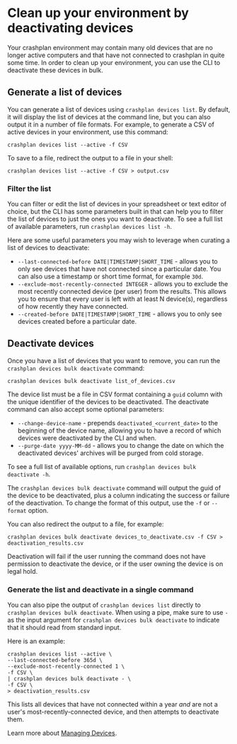 # Clean up your environment by deactivating devices

Your crashplan environment may contain many old devices that are no
longer active computers and that have not connected to crashplan in
quite some time. In order to clean up your environment, you can
use the CLI to deactivate these devices in bulk.

## Generate a list of devices

You can generate a list of devices using `crashplan devices list`. By
default, it will display the list of devices at the command line,
but you can also output it in a number of file formats. For
example, to generate a CSV of active devices in your environment, use
this command:

```
crashplan devices list --active -f CSV
```

To save to a file, redirect the output to a file in your shell:

```
crashplan devices list --active -f CSV > output.csv
```

### Filter the list

You can filter or edit the list of devices in your spreadsheet or
text editor of choice, but the CLI has some parameters built in
that can help you to filter the list of devices to just the ones
you want to deactivate. To see a full list of available
parameters, run `crashplan devices list -h`.

Here are some useful parameters you may wish to leverage when
curating a list of devices to deactivate:

* `--last-connected-before DATE|TIMESTAMP|SHORT_TIME` - allows you to only see devices that have not connected since a particular date. You can also use a timestamp or short time format, for example `30d`.
* `--exclude-most-recently-connected INTEGER` - allows you to exclude the most recently connected device (per user) from the results. This allows you to ensure that every user is left with at least N device(s), regardless of how recently they have connected.
* `--created-before DATE|TIMESTAMP|SHORT_TIME` - allows you to only see devices created before a particular date.

## Deactivate devices

Once you have a list of devices that you want to remove, you can
run the `crashplan devices bulk deactivate` command:

```
crashplan devices bulk deactivate list_of_devices.csv
```

The device list must be a file in CSV format containing a `guid`
column with the unique identifier of the devices to be
deactivated. The deactivate command can also accept some optional
parameters:

* `--change-device-name` - prepends `deactivated_<current_date>` to the beginning of the device name, allowing you to have a record of which devices were deactivated by the CLI and when.
* `--purge-date yyyy-MM-dd` - allows you to change the date on which the deactivated devices' archives will be purged from cold storage.

To see a full list of available options, run `crashplan devices bulk deactivate -h`.

The `crashplan devices bulk deactivate` command will output the guid
of the device to be deactivated, plus a column indicating the
success or failure of the deactivation. To change the format of
this output, use the `-f` or `--format` option.

You can also redirect the output to a file, for example:

```
crashplan devices bulk deactivate devices_to_deactivate.csv -f CSV > deactivation_results.csv
```

Deactivation will fail if the user running the command does not
have permission to deactivate the device, or if the user owning
the device is on legal hold.


### Generate the list and deactivate in a single command

You can also pipe the output of `crashplan devices list` directly to
`crashplan devices bulk deactivate`. When using a pipe, make sure to
use `-` as the input argument for `crashplan devices bulk deactivate`
to indicate that it should read from standard input.

Here is an example:

```
crashplan devices list --active \
--last-connected-before 365d \
--exclude-most-recently-connected 1 \
-f CSV \
| crashplan devices bulk deactivate - \
-f CSV \
> deactivation_results.csv
```

This lists all devices that have not connected within a year _and_
are not a user's most-recently-connected device, and then attempts
to deactivate them.

Learn more about [Managing Devices](../commands/devices.md).
